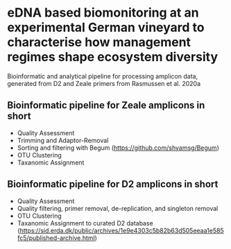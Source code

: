 #  eDNA based biomonitoring at an experimental German vineyard to characterise how management regimes shape ecosystem diversity
Bioinformatic and analytical pipeline for processing amplicon data, generated from D2 and Zeale primers from Rasmussen et al. 2020a

## Bioinformatic pipeline for Zeale amplicons in short
* Quality Assessment
* Trimming and Adaptor-Removal
* Sorting and filtering with Begum (https://github.com/shyamsg/Begum)
* OTU Clustering
* Taxanomic Assignment

## Bioinformatic pipeline for D2 amplicons in short
* Quality Assessment
* Quality filtering, primer removal, de-replication, and singleton removal
* OTU Clustering
* Taxanomic Assignment to curated D2 database (https://sid.erda.dk/public/archives/1e9e4303c5b82b63d505eeaa1e585fc5/published-archive.html)
